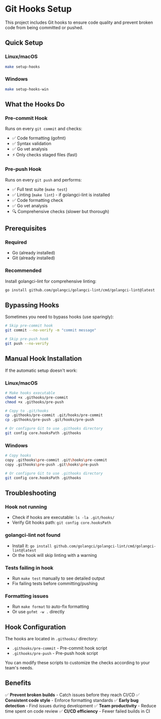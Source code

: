 # Git Hooks Setup

This project includes Git hooks to ensure code quality and prevent broken code from being committed or pushed.

## Quick Setup

### Linux/macOS
```bash
make setup-hooks
```

### Windows
```bash
make setup-hooks-win
```

## What the Hooks Do

### Pre-commit Hook
Runs on every `git commit` and checks:
- ✅ Code formatting (gofmt)
- ✅ Syntax validation
- ✅ Go vet analysis
- ⚡ Only checks staged files (fast)

### Pre-push Hook
Runs on every `git push` and performs:
- ✅ Full test suite (`make test`)
- ✅ Linting (`make lint`) - if golangci-lint is installed
- ✅ Code formatting check
- ✅ Go vet analysis
- 🔍 Comprehensive checks (slower but thorough)

## Prerequisites

### Required
- Go (already installed)
- Git (already installed)

### Recommended
Install golangci-lint for comprehensive linting:
```bash
go install github.com/golangci/golangci-lint/cmd/golangci-lint@latest
```

## Bypassing Hooks

Sometimes you need to bypass hooks (use sparingly):

```bash
# Skip pre-commit hook
git commit --no-verify -m "commit message"

# Skip pre-push hook
git push --no-verify
```

## Manual Hook Installation

If the automatic setup doesn't work:

### Linux/macOS
```bash
# Make hooks executable
chmod +x .githooks/pre-commit
chmod +x .githooks/pre-push

# Copy to .git/hooks
cp .githooks/pre-commit .git/hooks/pre-commit
cp .githooks/pre-push .git/hooks/pre-push

# Or configure Git to use .githooks directory
git config core.hooksPath .githooks
```

### Windows
```bash
# Copy hooks
copy .githooks\pre-commit .git\hooks\pre-commit
copy .githooks\pre-push .git\hooks\pre-push

# Or configure Git to use .githooks directory
git config core.hooksPath .githooks
```

## Troubleshooting

### Hook not running
- Check if hooks are executable: `ls -la .git/hooks/`
- Verify Git hooks path: `git config core.hooksPath`

### golangci-lint not found
- Install it: `go install github.com/golangci/golangci-lint/cmd/golangci-lint@latest`
- Or the hook will skip linting with a warning

### Tests failing in hook
- Run `make test` manually to see detailed output
- Fix failing tests before committing/pushing

### Formatting issues
- Run `make format` to auto-fix formatting
- Or use `gofmt -w .` directly

## Hook Configuration

The hooks are located in `.githooks/` directory:
- `.githooks/pre-commit` - Pre-commit hook script
- `.githooks/pre-push` - Pre-push hook script

You can modify these scripts to customize the checks according to your team's needs.

## Benefits

✅ **Prevent broken builds** - Catch issues before they reach CI/CD
✅ **Consistent code style** - Enforce formatting standards
✅ **Early bug detection** - Find issues during development
✅ **Team productivity** - Reduce time spent on code review
✅ **CI/CD efficiency** - Fewer failed builds in CI

